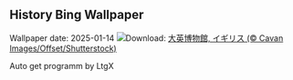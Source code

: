 ## History Bing Wallpaper
Wallpaper date: 2025-01-14
![](https://www.bing.com/th?id=OHR.MuseumCourt_JA-JP4665250059_UHD.jpg&w=1000)Download: [大英博物館, イギリス (© Cavan Images/Offset/Shutterstock)](https://www.bing.com/th?id=OHR.MuseumCourt_JA-JP4665250059_UHD.jpg)

Auto get programm by LtgX
